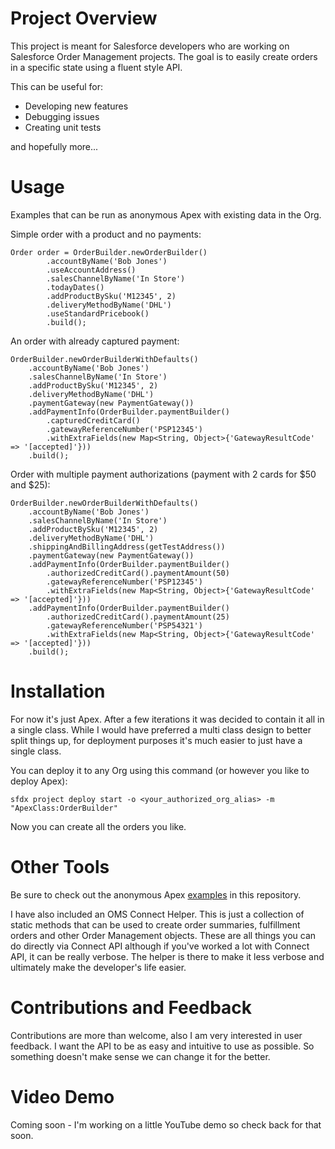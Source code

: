 # Project Overview

This project is meant for Salesforce developers who are working on Salesforce Order Management projects. The goal is to easily create orders in a specific state using a fluent style API. 

This can be useful for:
* Developing new features
* Debugging issues
* Creating unit tests

and hopefully more...

# Usage

Examples that can be run as anonymous Apex with existing data in the Org.

Simple order with a product and no payments:
```apex
Order order = OrderBuilder.newOrderBuilder()
        .accountByName('Bob Jones')
        .useAccountAddress()
        .salesChannelByName('In Store')
        .todayDates()
        .addProductBySku('M12345', 2)
        .deliveryMethodByName('DHL')
        .useStandardPricebook()
        .build();
```

An order with already captured payment:
```apex
OrderBuilder.newOrderBuilderWithDefaults()
    .accountByName('Bob Jones')
    .salesChannelByName('In Store')
    .addProductBySku('M12345', 2)
    .deliveryMethodByName('DHL')
    .paymentGateway(new PaymentGateway())
    .addPaymentInfo(OrderBuilder.paymentBuilder()
        .capturedCreditCard()
        .gatewayReferenceNumber('PSP12345')
        .withExtraFields(new Map<String, Object>{'GatewayResultCode' => '[accepted]'}))
    .build();
```

Order with multiple payment authorizations (payment with 2 cards for $50 and $25):
```apex
OrderBuilder.newOrderBuilderWithDefaults()
    .accountByName('Bob Jones')
    .salesChannelByName('In Store')
    .addProductBySku('M12345', 2)
    .deliveryMethodByName('DHL')
    .shippingAndBillingAddress(getTestAddress())
    .paymentGateway(new PaymentGateway())
    .addPaymentInfo(OrderBuilder.paymentBuilder()
        .authorizedCreditCard().paymentAmount(50)
        .gatewayReferenceNumber('PSP12345')
        .withExtraFields(new Map<String, Object>{'GatewayResultCode' => '[accepted]'}))
    .addPaymentInfo(OrderBuilder.paymentBuilder()
        .authorizedCreditCard().paymentAmount(25)
        .gatewayReferenceNumber('PSP54321')
        .withExtraFields(new Map<String, Object>{'GatewayResultCode' => '[accepted]'}))
    .build();
```

# Installation

For now it's just Apex. After a few iterations it was decided to contain it all in a single class. While I would have preferred a multi class design to better split things up, for deployment purposes it's much easier to just have a single class.

You can deploy it to any Org using this command (or however you like to deploy Apex):
```shell
sfdx project deploy start -o <your_authorized_org_alias> -m "ApexClass:OrderBuilder"
```

Now you can create all the orders you like. 

# Other Tools

Be sure to check out the anonymous Apex [examples](scripts) in this repository.

I have also included an OMS Connect Helper. This is just a collection of static methods that can be used to create order summaries, fulfillment orders and other Order Management objects. These are all things you can do directly via Connect API although if you've worked a lot with Connect API, it can be really verbose. The helper is there to make it less verbose and ultimately make the developer's life easier.

# Contributions and Feedback

Contributions are more than welcome, also I am very interested in user feedback. I want the API to be as easy and intuitive to use as possible. So something doesn't make sense we can change it for the better. 

# Video Demo

Coming soon - I'm working on a little YouTube demo so check back for that soon.
